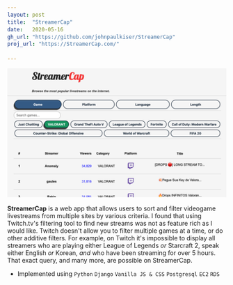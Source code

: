 ```yaml
---
layout: post
title:  "StreamerCap"
date:   2020-05-16 
gh_url: "https://github.com/johnpaulkiser/StreamerCap"
proj_url: "https://StreamerCap.com/"

---
```


![Screenshot](./img/streamercap.png)

**StreamerCap** is a web app that allows users to sort and filter videogame livestreams from multiple sites by various criteria. I found that using Twitch.tv's filtering tool to find new streams was not as feature rich as I would like. 
Twitch doesn't allow you to filter multiple games at a time, or do other additive filters. For example, on Twitch it's impossible to display all streamers who are playing either League of Legends _or_ Starcraft 2, speak either English _or_ Korean, _and_ who have been streaming for over 5 hours. That exact query, and many more, are possible on StreamerCap.
 
* Implemented using `Python` `Django` `Vanilla JS & CSS` `Postgresql` `EC2` `RDS`
